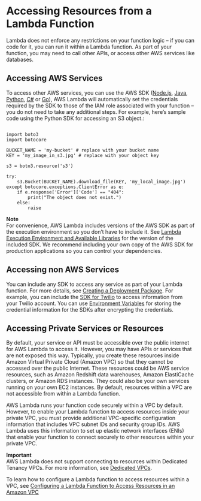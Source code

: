 # Accessing Resources from a Lambda Function<a name="accessing-resources"></a>

Lambda does not enforce any restrictions on your function logic – if you can code for it, you can run it within a Lambda function\. As part of your function, you may need to call other APIs, or access other AWS services like databases\. 

## Accessing AWS Services<a name="accessing-aws-services"></a>

To access other AWS services, you can use the AWS SDK \([Node\.js](https://aws.amazon.com/sdk-for-node-js/), [Java](https://aws.amazon.com/sdk-for-java/), [Python](https://aws.amazon.com/sdk-for-python/), [C\#](https://aws.amazon.com/sdk-for-net/) or [Go](https://aws.amazon.com/sdk-for-go/)), AWS Lambda will automatically set the credentials required by the SDK to those of the IAM role associated with your function – you do not need to take any additional steps\. For example, here’s sample code using the Python SDK for accessing an S3 object\.:

```
                
import boto3
import botocore

BUCKET_NAME = 'my-bucket' # replace with your bucket name
KEY = 'my_image_in_s3.jpg' # replace with your object key

s3 = boto3.resource('s3')

try:
    s3.Bucket(BUCKET_NAME).download_file(KEY, 'my_local_image.jpg')
except botocore.exceptions.ClientError as e:
    if e.response['Error']['Code'] == "404":
        print("The object does not exist.")
    else:
        raise
```

**Note**  
For convenience, AWS Lambda includes versions of the AWS SDK as part of the execution environment so you don’t have to include it\. See [Lambda Execution Environment and Available Libraries](current-supported-versions.md) for the version of the included SDK\. We recommend including your own copy of the AWS SDK for production applications so you can control your dependencies\.

## Accessing non AWS Services<a name="accessing-non-aws-services"></a>

You can include any SDK to access any service as part of your Lambda function\. For more details, see [Creating a Deployment Package](deployment-package-v2.md)\. For example, you can include the [SDK for Twilio](https://www.twilio.com/docs/libraries) to access information from your Twilio account\. You can use [Environment Variables](env_variables.md) for storing the credential information for the SDKs after encrypting the credentials\. 

## Accessing Private Services or Resources<a name="accessing-private-resources"></a>

By default, your service or API must be accessible over the public internet for AWS Lambda to access it\. However, you may have APIs or services that are not exposed this way\. Typically, you create these resources inside Amazon Virtual Private Cloud \(Amazon VPC\) so that they cannot be accessed over the public Internet\. These resources could be AWS service resources, such as Amazon Redshift data warehouses, Amazon ElastiCache clusters, or Amazon RDS instances\. They could also be your own services running on your own EC2 instances\. By default, resources within a VPC are not accessible from within a Lambda function\.

AWS Lambda runs your function code securely within a VPC by default\. However, to enable your Lambda function to access resources inside your private VPC, you must provide additional VPC\-specific configuration information that includes VPC subnet IDs and security group IDs\. AWS Lambda uses this information to set up elastic network interfaces \(ENIs\) that enable your function to connect securely to other resources within your private VPC\. 

**Important**  
AWS Lambda does not support connecting to resources within Dedicated Tenancy VPCs\. For more information, see [Dedicated VPCs](http://docs.aws.amazon.com/AmazonVPC/latest/UserGuide/dedicated-instance.html)\. 

To learn how to configure a Lambda function to access resources within a VPC, see [Configuring a Lambda Function to Access Resources in an Amazon VPC](vpc.md)
